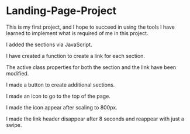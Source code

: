 # Landing-Page-Project

This is my first project, and I hope to succeed in using the tools I have learned to implement what is required of me in this project.

I added the sections via JavaScript.

I have created a function to create a link for each section.

The active class properties for both the section and the link have been modified.

I made a button to create additional sections.

I made an icon to go to the top of the page.

I made the icon appear after scaling to 800px.

I made the link header disappear after 8 seconds and reappear with just a swipe.
